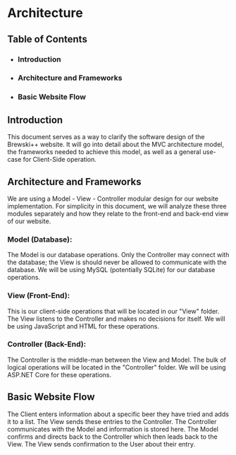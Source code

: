 # Architecture

## Table of Contents

* ### Introduction
    
* ### Architecture and Frameworks

* ### Basic Website Flow
    
## Introduction

This document serves as a way to clarify the software design of the Brewski++ website.  It will go into detail about the MVC architecture model, the frameworks needed to achieve this model, as well as a general use-case for Client-Side operation.

## Architecture and Frameworks

We are using a Model - View - Controller modular design for our website implementation.  For simplicity in this document, we will analyze these three modules separately and how they relate to the front-end and back-end view of our website.

### Model (Database):

The Model is our database operations.  Only the Controller may connect with the database; the View is should never be allowed to communicate with the database.  We will be using MySQL (potentially SQLite) for our database operations.

### View (Front-End):

This is our client-side operations that will be located in our "View" folder.  The View listens to the Controller and makes no decisions for itself.  We will be using JavaScript and HTML for these operations.

### Controller (Back-End):

The Controller is the middle-man between the View and Model.  The bulk of logical operations will be located in the "Controller" folder.  We will be using ASP.NET Core for these operations.

## Basic Website Flow 

The Client enters information about a specific beer they have tried and adds it to a list.  The View sends these entries to the Controller.  The Controller communicates with the Model and information is stored here.  The Model confirms and directs back to the Controller which then leads back to the View.  The View sends confirmation to the User about their entry.  
